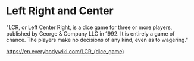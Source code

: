 # Left Right and Center

"LCR, or Left Center Right, is a dice game for three or more players, published by George & Company LLC in 1992. It is entirely a game of chance. The players make no decisions of any kind, even as to wagering."

https://en.everybodywiki.com/LCR_(dice_game)